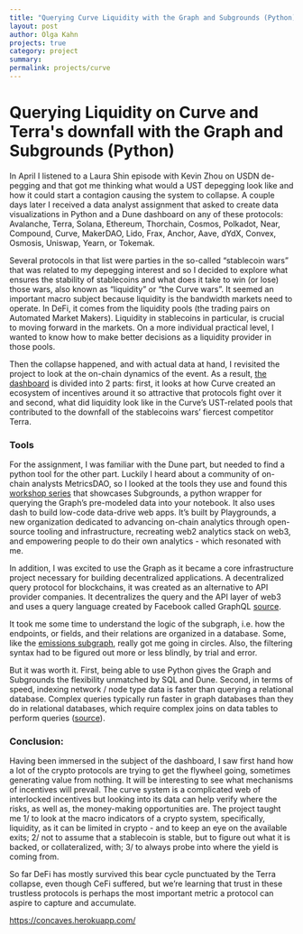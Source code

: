 ```yaml
---
title: "Querying Curve Liquidity with the Graph and Subgrounds (Python)"
layout: post
author: Olga Kahn
projects: true
category: project
summary:
permalink: projects/curve
---
```


# Querying Liquidity on Curve and Terra's downfall with the Graph and Subgrounds (Python)

In April I listened to a Laura Shin episode with Kevin Zhou on USDN de-pegging and that got me thinking what would a UST depegging look like and how it could start a contagion causing the system to collapse.
A couple days later I received a data analyst assignment that asked to create data visualizations in Python and a Dune dashboard on any of these protocols: Avalanche, Terra, Solana, Ethereum, Thorchain, Cosmos, Polkadot, Near, Compound, Curve, MakerDAO, Lido, Frax, Anchor, Aave, dYdX, Convex, Osmosis, Uniswap, Yearn, or Tokemak. 

Several protocols in that list were parties in the so-called “stablecoin wars” that was related to my depegging interest and so I decided to explore what ensures the stability of stablecoins and what does it take to win (or lose) those wars, also known as “liquidity” or “the Curve wars”. It seemed an important macro subject because liquidity is the bandwidth markets need to operate. In DeFi, it comes from the liquidity pools (the trading pairs on Automated Market Makers). Liquidity in stablecoins in particular, is crucial to moving forward in the markets. On a more individual practical level, I wanted to know how to make better decisions as a liquidity provider in those pools. 

Then the collapse happened, and with actual data at hand, I revisited the project to look at the on-chain dynamics of the event. As a result, [the dashboard](https://concaves.herokuapp.com/) is divided into 2 parts: first, it looks at how Curve created an ecosystem of incentives around it so attractive that protocols fight over it and second, what did liquidity look like in the Curve’s UST-related pools that contributed to the downfall of the stablecoins wars’ fiercest competitor Terra. 

### Tools
For the assignment, I was familiar with the Dune part, but needed to find a python tool for the other part. Luckily I heard about a community of on-chain analysts MetricsDAO, so I looked at the tools they use and found this [workshop series](https://docs.metricsdao.xyz/get-involved/workshops/2022-03-30+-subgrounds-workshop-series) that showcases Subgrounds, a python wrapper for querying the Graph’s pre-modeled data into your notebook. It also uses dash to build low-code data-drive web apps. It’s built by Playgrounds, a new organization dedicated to advancing on-chain analytics through open-source tooling and infrastructure, recreating web2 analytics stack on web3, and empowering people to do their own analytics - which resonated with me.

In addition, I was excited to use the Graph as it became a core infrastructure project necessary for building decentralized applications. A decentralized query protocol for blockchains, it was created as an alternative to API provider companies. It decentralizes the query and the API layer of web3 and uses a query language created by Facebook called GraphQL [source](https://thegraph.com/blog/defi-decentralized-snowball).

It took me some time to understand the logic of the subgraph, i.e. how the endpoints, or fields, and their relations are organized in a database. Some, like the [emissions subgraph](https://thegraph.com/hosted-service/subgraph/convex-community/crv-emissions), really got me going in circles. Also, the filtering syntax had to be figured out more or less blindly, by trial and error.

But it was worth it. First, being able to use Python gives the Graph and Subgrounds the flexibility unmatched by SQL and Dune. Second, in terms of speed, indexing network / node type data is faster than querying a relational database. Complex queries typically run faster in graph databases than they do in relational databases, which require complex joins on data tables to perform queries ([source](https://www.techtarget.com/searchdatamanagement/feature/Graph-database-vs-relational-database-Key-differences)). 

### Conclusion: 
Having been immersed in the subject of the dashboard, I saw first hand how a lot of the crypto protocols are trying to get the flywheel going, sometimes generating value from nothing. It will be interesting to see what mechanisms of incentives will prevail. The curve system is a complicated web of interlocked incentives but looking into its data can help verify where the risks, as well as, the money-making opportunities are. The project taught me 1/ to look at the macro indicators of a crypto system, specifically, liquidity, as it can be limited in crypto - and to keep an eye on the available exits; 2/ not to assume that a stablecoin is stable, but to figure out what it is backed, or collateralized, with; 3/ to always probe into where the yield is coming from. 

So far DeFi has mostly survived this bear cycle punctuated by the Terra collapse, even though CeFi suffered, but we’re learning that trust in these trustless protocols is perhaps the most important metric a protocol can aspire to capture and accumulate.

https://concaves.herokuapp.com/ 
